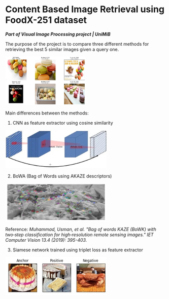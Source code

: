 # Content Based Image Retrieval using FoodX-251 dataset

***Part of Visual Image Processing project | UniMiB***

The purpose of the project is to compare three different methods for retrieving the best 5 similar images given a query one.

<img src="Images/query_example.jpg" width=50% height=50%>

Main differences between the methods:

1. CNN as feature extractor using cosine similarity

<img src="Images/cnn_architecture.jpg" width=320 height=120>

2. BoWA (Bag of Words using AKAZE descriptors)

<img src="Images/akaze_example.jpg" width=320 height=120>

Reference: *Muhammad, Usman, et al. "Bag of words KAZE (BoWK) with two‐step classification for high‐resolution remote sensing images." IET Computer Vision 13.4 (2019): 395-403.*

3. Siamese network trained using triplet loss as feature extractor

<img src="Images/triplet_example.jpg" width=320 height=120>
